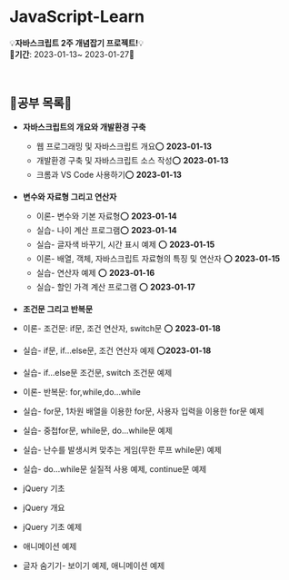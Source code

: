 # JavaScript-Learn
💡<b>자바스크립트 2주 개념잡기 프로젝트!</b>💡  
📕<b>기간</b>: 2023-01-13~ 2023-01-27📕

<br>

## 📖공부 목록📖
 * <b>자바스크립트의 개요와 개발환경 구축</b>
   * 웹 프로그래밍 및 자바스크립트 개요⭕ <b>2023-01-13</b>  
   * 개발환경 구축 및 자바스크립트 소스 작성⭕ <b>2023-01-13</b>    
   * 크롬과 VS Code 사용하기⭕ <b>2023-01-13</b>  
       
 * <b>변수와 자료형 그리고 연산자</b>
   * 이론- 변수와 기본 자료형⭕ <b>2023-01-14</b>  
   * 실습- 나이 계산 프로그램⭕ <b>2023-01-14</b>
   * 실습- 글자색 바꾸기, 시간 표시 예제 ⭕ <b>2023-01-15</b>
   * 이론- 배열, 객체, 자바스크립트 자료형의 특징 및 연산자 ⭕ <b>2023-01-15</b>
   * 실습- 연산자 예제 ⭕ <b>2023-01-16</b>
   * 실습- 할인 가격 계산 프로그램 ⭕ <b>2023-01-17</b>
   
  * <b>조건문 그리고 반복문</b>
   * 이론- 조건문: if문, 조건 연산자, switch문 ⭕ <b>2023-01-18</b>
   * 실습- if문, if...else문, 조건 연산자 예제 ⭕<b>2023-01-18</b>
   * 실습- if...else문 조건문, switch 조건문 예제
   * 이론- 반복문: for,while,do...while
   * 실습- for문, 1차원 배열을 이용한 for문, 사용자 입력을 이용한 for문 예제
   * 실습- 중첩for문, while문, do...while문 예제
   * 실습- 난수를 발생시켜 맞추는 게임(무한 루프 while문) 예제
   * 실습- do...while문 실질적 사용 예제, continue문 예제
   
  * jQuery 기초
   * jQuery 개요
   * jQuery 기초 예제
   * 애니메이션 예제
   * 글자 숨기기- 보이기 예제, 애니메이션 예제
  
   
